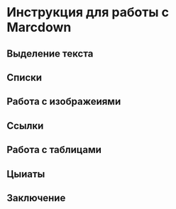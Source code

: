 # Инструкция для работы с Marcdown

## Выделение текста

## Списки

## Работа с изображеиями

## Ссылки

## Работа с таблицами

## Цыиаты

## Заключение